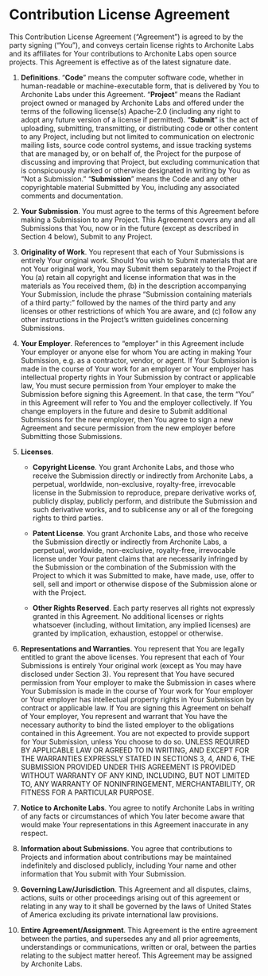 # Contribution License Agreement

This Contribution License Agreement (“Agreement”) is agreed to by the party signing (“You”), and
conveys certain license rights to Archonite Labs and its affiliates for Your contributions to
Archonite Labs open source projects. This Agreement is effective as of the latest signature date.

1. **Definitions**. “**Code**” means the computer software code, whether in human-readable or
machine-executable form, that is delivered by You to Archonite Labs under this Agreement.
“**Project**” means the Radiant project owned or managed by Archonite Labs and offered under the
terms of the following license(s) Apache-2.0 (including any right to adopt any future version of a
license if permitted). “**Submit**” is the act of uploading, submitting, transmitting, or
distributing code or other content to any Project, including but not limited to communication on
electronic mailing lists, source code control systems, and issue tracking systems that are managed
by, or on behalf of, the Project for the purpose of discussing and improving that Project, but
excluding communication that is conspicuously marked or otherwise designated in writing by You as
“Not a Submission.” “**Submission**” means the Code and any other copyrightable material Submitted
by You, including any associated comments and
documentation.

2. **Your Submission**. You must agree to the terms of this Agreement before making a Submission
to any Project. This Agreement covers any and all Submissions that You, now or in the future
(except as described in Section 4 below), Submit to any Project.

3. **Originality of Work**. You represent that each of Your Submissions is entirely Your original
work. Should You wish to Submit materials that are not Your original work, You may Submit them
separately to the Project if You (a) retain all copyright and license information that was in the
materials as You received them, (b) in the description accompanying Your Submission, include the
phrase “Submission containing materials of a third party:” followed by the names of the third
party and any licenses or other restrictions of which You are aware, and (c) follow any other
instructions in the Project’s written guidelines concerning Submissions.

4. **Your Employer**. References to “employer” in this Agreement include Your employer or anyone
else for whom You are acting in making Your Submission, e.g. as a contractor, vendor, or agent.
If Your Submission is made in the course of Your work for an employer or Your employer has
intellectual property rights in Your Submission by contract or applicable law, You must secure
permission from Your employer to make the Submission before signing this Agreement. In that case,
the term “You” in this Agreement will refer to You and the employer collectively. If You change
employers in the future and desire to Submit additional Submissions for the new employer, then
You agree to sign a new Agreement and secure permission from the new employer before Submitting
those Submissions.

5. **Licenses**.

    - **Copyright License**. You grant Archonite Labs, and those who receive the Submission directly
    or indirectly from Archonite Labs, a perpetual, worldwide, non-exclusive, royalty-free,
    irrevocable license in the Submission to reproduce, prepare derivative works of, publicly
    display, publicly perform, and distribute the Submission and such derivative works, and to
    sublicense any or all of the foregoing rights to third parties.

    - **Patent License**. You grant Archonite Labs, and those who receive the Submission directly or
    indirectly from Archonite Labs, a perpetual, worldwide, non-exclusive, royalty-free, irrevocable
    license under Your patent claims that are necessarily infringed by the Submission or the
    combination of the Submission with the Project to which it was Submitted to make, have made,
    use, offer to sell, sell and import or otherwise dispose of the Submission alone or with the
    Project.

    - **Other Rights Reserved**. Each party reserves all rights not expressly granted in this
    Agreement. No additional licenses or rights whatsoever (including, without limitation, any
    implied licenses) are granted by implication, exhaustion, estoppel or otherwise.

6. **Representations and Warranties**. You represent that You are legally entitled to grant the
above licenses. You represent that each of Your Submissions is entirely Your original work (except
as You may have disclosed under Section 3). You represent that You have secured permission from
Your employer to make the Submission in cases where Your Submission is made in the course of Your
work for Your employer or Your employer has intellectual property rights in Your Submission by
contract or applicable law. If You are signing this Agreement on behalf of Your employer, You
represent and warrant that You have the necessary authority to bind the listed employer to the
obligations contained in this Agreement.  You are not expected to provide support for Your
Submission, unless You choose to do so. UNLESS REQUIRED BY APPLICABLE LAW OR AGREED TO IN WRITING,
AND EXCEPT FOR THE WARRANTIES EXPRESSLY STATED IN SECTIONS 3, 4, AND 6, THE SUBMISSION PROVIDED
UNDER THIS AGREEMENT IS PROVIDED WITHOUT WARRANTY OF ANY KIND, INCLUDING, BUT NOT LIMITED TO, ANY
WARRANTY OF NONINFRINGEMENT, MERCHANTABILITY, OR FITNESS FOR A PARTICULAR PURPOSE.

7. **Notice to Archonite Labs**. You agree to notify Archonite Labs in writing of any facts or
circumstances of which You later become aware that would make Your representations in this Agreement
inaccurate in any respect.

8. **Information about Submissions**. You agree that contributions to Projects and information
about contributions may be maintained indefinitely and disclosed publicly, including Your name
and other information that You submit with Your Submission.

9. **Governing Law/Jurisdiction**. This Agreement and all disputes, claims, actions, suits or
other proceedings arising out of this agreement or relating in any way to it shall be governed by
the laws of United States of America excluding its private international law provisions.

10. **Entire Agreement/Assignment**. This Agreement is the entire agreement between the parties,
and supersedes any and all prior agreements, understandings or communications, written or oral,
between the parties relating to the subject matter hereof. This Agreement may be assigned by
Archonite Labs.
